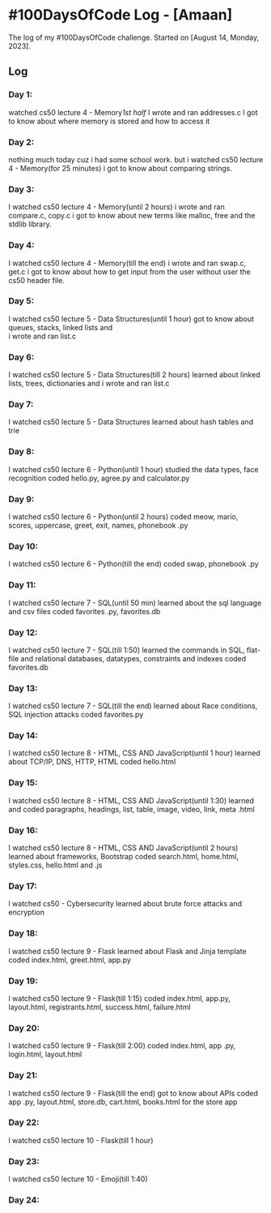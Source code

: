 # #100DaysOfCode Log - [Amaan]

The log of my #100DaysOfCode challenge. Started on [August 14, Monday, 2023].

## Log

### Day 1: 
watched cs50 lecture 4 - Memory*1st half*
I wrote and ran addresses.c
I got to know about where memory is stored and how to access it

### Day 2:
nothing much today cuz i had some school work. but i watched cs50 lecture 4 - Memory(for 25 minutes)
i got to know about comparing strings.

### Day 3:
I watched cs50 lecture 4 - Memory(until 2 hours)
i wrote and ran compare.c, copy.c
i got to know about new terms like malloc, free and the stdlib library.

### Day 4:
I watched cs50 lecture 4 - Memory(till the end)
i wrote and ran swap.c, get.c
i got to know about how to get input from the user without user the cs50 header file.

### Day 5:
I watched cs50 lecture 5 - Data Structures(until 1 hour) got to know about queues, stacks, linked lists and   
i wrote and ran list.c

### Day 6:
I watched cs50 lecture 5 - Data Structures(till 2 hours) learned about linked lists, trees, dictionaries and
i wrote and ran list.c

### Day 7:
I watched cs50 lecture 5 - Data Structures
learned about hash tables and trie

### Day 8:
I watched cs50 lecture 6 - Python(until 1 hour)
studied the data types, face recognition
coded hello.py, agree.py and calculator.py

### Day 9:
I watched cs50 lecture 6 - Python(until 2 hours)
coded meow, mario, scores, uppercase, greet,
exit, names, phonebook .py

### Day 10:
I watched cs50 lecture 6 - Python(till the end)
coded swap, phonebook .py

### Day 11:
I watched cs50 lecture 7 - SQL(until 50 min)
learned about the sql language and csv files
coded favorites .py, favorites.db

### Day 12:
I watched cs50 lecture 7 - SQL(till 1:50)
learned the commands in SQL, flat-file and relational databases, datatypes, constraints and indexes
coded favorites.db

### Day 13:
I watched cs50 lecture 7 - SQL(till the end)
learned about Race conditions, SQL injection attacks
coded favorites.py

### Day 14:
I watched cs50 lecture 8 - HTML, CSS AND JavaScript(until 1 hour)
learned about TCP/IP, DNS, HTTP, HTML
coded hello.html

### Day 15:
I watched cs50 lecture 8 - HTML, CSS AND JavaScript(until 1:30)
learned and coded paragraphs, headings, list, table, image, video,  link, meta .html

### Day 16:
I watched cs50 lecture 8 - HTML, CSS AND JavaScript(until 2 hours)
learned about frameworks, Bootstrap
coded search.html, home.html, styles.css,  hello.html and .js

### Day 17:
l watched cs50 - Cybersecurity
learned about brute force attacks and encryption

### Day 18:
l watched cs50 lecture 9 - Flask
learned about Flask and Jinja template
coded index.html, greet.html, app.py

### Day 19:
l watched cs50 lecture 9 - Flask(till 1:15)
coded index.html, app.py, layout.html, registrants.html, success.html, failure.html

### Day 20:
l watched cs50 lecture 9 - Flask(till 2:00)
coded index.html, app .py,  login.html, layout.html

### Day 21:
l watched cs50 lecture 9 - Flask(till the end)
got to know about APIs
coded app .py, layout.html, store.db, cart.html, books.html for the store app

### Day 22:
l watched cs50 lecture 10 - Flask(till 1 hour)

### Day 23:
l watched cs50 lecture 10 - Emoji(till 1:40)

### Day 24:
